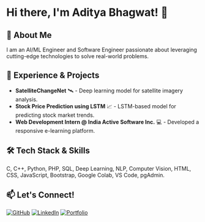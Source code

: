 # Hi there, I'm Aditya Bhagwat! 👋

## 🚀 About Me
I am an AI/ML Engineer and Software Engineer passionate about leveraging cutting-edge technologies to solve real-world problems.

## 🎯 Experience & Projects
- **SatelliteChangeNet** 🛰️ - Deep learning model for satellite imagery analysis.
- **Stock Price Prediction using LSTM** 📈 - LSTM-based model for predicting stock market trends.
- **Web Development Intern @ India Active Software Inc.** 💻 - Developed a responsive e-learning platform.

## 🛠️ Tech Stack & Skills
C, C++, Python, PHP, SQL, Deep Learning, NLP, Computer Vision, HTML, CSS, JavaScript, Bootstrap, Google Colab, VS Code, pgAdmin.

## 📫 Let's Connect!
[![GitHub](https://img.shields.io/badge/GitHub-000?logo=github&logoColor=white)](https://github.com/yourusername)
[![LinkedIn](https://img.shields.io/badge/LinkedIn-0077B5?logo=linkedin&logoColor=white)](linkedin.com/in/bhagwataditya28)
[![Portfolio](https://img.shields.io/badge/Portfolio-28A745?logo=internet-explorer&logoColor=white)](https://yourwebsite.com)
